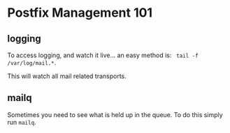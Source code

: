 <!-- TITLE: Postfix Management -->
<!-- SUBTITLE: How to manage postfix email servers. -->

# Postfix Management 101

## logging

To access logging, and watch it live... an easy method is: ``` tail -f /var/log/mail.*```.

This will watch all mail related transports.

## mailq

Sometimes you need to see what is held up in the queue. To do this simply run ```mailq```.